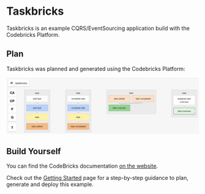 # Taskbricks

Taskbricks is an example CQRS/EventSourcing application build with the Codebricks Platform. 

## Plan

Taskbricks was planned and generated using the Codebricks Platform: 

<img src="/resources/taskbricks_eventplan.png">

## Build Yourself

You can find the CodeBricks documentation [on the website](https://codebricks.tech).   

Check out the [Getting Started](https://codebricks.tech/docs/category/getting-started) page for a step-by-step guidance to plan, generate and deploy this example.
